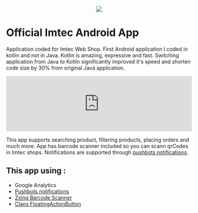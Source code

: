 <div align="center">
    <img src="https://imtec.ba/img/pt-express-logo-1460547663.jpg">
</div>

# Official Imtec Android App
Application coded for Imtec Web Shop. First Android application I coded in kotlin and not in Java. Kotlin is amazing, expressive and fast. Switching application from Java to Kotlin significantly improved it's speed and shorten code size by 30% from original Java application.

<div align="center">
    <iframe width="620" height="349" src="https://www.youtube.com/embed/u1AsllCAQrA?feature=oembed" frameborder="0" allow="autoplay; encrypted-media" allowfullscreen="" data-origwidth="620" data-origheight="349" style="width: 100%; height: auto;"></iframe>
</div>

This app supports searching product, filtering products, placing orders and much more. App has barcode scanner included so you can scann qrCodes in Imtec shops. Notifications are supported through [pushbots notifications](https://pushbots.com/).

## This app using :

- Google Analytics
- [Pushbots notifications](https://pushbots.com/)
- [Zxing Barcode Scanner](https://github.com/zxing/zxing)
- [Clans FloatingActionButton](https://github.com/Clans/FloatingActionButton)